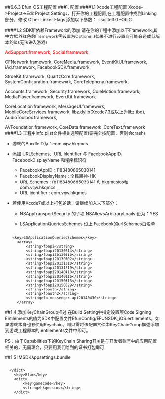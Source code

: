 ##6.6.3 Efun iOS工程配置
###1. 配置
####1.1 Xcode工程配置
Xcode->Project->Edit Project Settings，打开你的工程配置,在工程配置中找到Linking部分，修改 Other Linker Flags 添加以下参数： -lsqlite3.0 –ObjC


####1.2 SDK所依赖Framework的添加
请在你的工程中添加以下Framework,其中方框外红色的Framework需设置为Optional:(如果不进行设置有可能会造成低版本的ios无法进入游戏)

<font color = red >AdSupport.framework, Social.framework</font>

CFNetwork.framework, CoreMedia.framework, EventKitUI.framework, iAd.framework, FacebookSDK.framework

StroeKit.framework, QuartzCore.framework, SystemConfiguration.framework, CoreTelephony.framework, 

Accounts.framework, Security.framework, CoreMotion.framework, MediaPlayer.framework, EventKit.framework

CoreLocation.framework, MessageUI.framework, MobileCoreServices.framework, libz.dylib(Xcode7.3或以上为libz.tbd), AudioToolbox.framework,

AVFoundation.framework, CoreData.framework ,CoreText.framework
####1.3 工程中Info.plist文件相关选项配置(要完全按配置，否则会crash)
+ 游戏的BundleID为：com.vqw.hkqmcs

+ 添加 URLSchemes、URL identifier 与 FacebookAppID、FacebookDisplayName 和程序标识符

	+ FacebookAppID : 1183480865030141   
	+ FacebookDisplayName : 全民超神-HK    
	+ URL Schemes : fb1183480865030141 和 hkqmcsios和 com.vqw.hkqmcs   
	+ URL identifier : com.vqw.hkqmcs

+ 若使用Xcode7或以上打包的话，请继续加入以下部分：  

  + NSAppTransportSecurity 的子项 NSAllowsArbitraryLoads 设为：YES

  + LSApplicationQueriesSchemes 设上 Facebook的urlSchemes白名单   
  
  ```
  
  <key>LSApplicationQueriesSchemes</key>   
	<array>   
		<string>fbapi</string>   
		<string>fbapi20130214</string>
		<string>fbapi20130410</string>
		<string>fbapi20130702</string>
		<string>fbapi20131010</string>
		<string>fbapi20131219</string>
		<string>fbapi20140410</string>
		<string>fbapi20140116</string>
		<string>fbapi20150313</string>
		<string>fbapi20150629</string>
		<string>fbauth</string>
		<string>fbauth2</string>
		<string>fb-messenger-api20140430</string>
	</array>

	```



##1.4 添加KeyChainGroup描述
在Build Setting中指定设置项Code Signing Entilements的值为SDK中配置文件EfunConfig/EFUNSDK_iOS.entilements，如果游戏本身也有使用Keychain，则只需将该配置文件中KeyChainGroup描述添加到游戏工程原本的.entilements文件中即可。

PS：由于Capabilities下的KeyChain Sharing开关是与开发者账号中的应用配置相关的，无需理会，只要用我们给到的证书打包即可  

##1.5 IMSDKAppsettings.bundle


```
  
  </dict>
	<key>Efun</key>
	<dict>
		<key>gamecode</key>
		<string>hkqmcsios</string>
	</dict>

```

